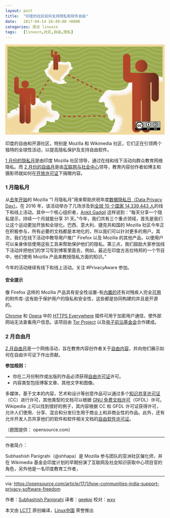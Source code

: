 ```yaml
---
layout: post
title:	"印度的社区如何支持隐私和软件自由"
date:	2017-04-14 16:49:00 +0800 
categories:	观点 linuxcn 
tags:	[linuxcn,社区,自由,隐私]
---
```



![How communities in India support privacy and software freedom](/Asserts/Images/album/201704/14/164955cne3hjoaapog6dfl.png "How communities in India support privacy and software freedom")


印度的自由和开源社区，特别是 Mozilla 和 Wikimedia 社区，它们正在引领两个独特的全球性活动，以提高隐私保护及支持自由软件。


[1 月份的隐私月](https://wiki.mozilla.org/India/task_force/Policy_and_Advocacy/January_Privacy_Month_Campaign)是由印度 Mozilla 社区领导，通过在线和线下活动向群众教育网络隐私。而 [2 月份的自由月](http://www.freedominfeb.org/)是由[互联网与社会中心](http://cis-india.org/)领导，教育内容创作者如博主和摄影师就如何在[开放许可证](https://opensource.com/education/16/8/3-copyright-tips-students-and-educators)下捐赠内容。


### 1 月隐私月


从[去年开始](https://reps.mozilla.org/e/privacy-month-campaign/)的 Mozilla “1 月隐私月”用来帮助庆祝年度[数据隐私日（Data Privacy Day）](https://en.wikipedia.org/wiki/Data_Privacy_Day)。在 2016 年，该活动举办了几场涉及到[全球 10 个国家 14,339,443 人](http://blog.mozillaindia.org/1611)的线下和线上活动。其中一个核心组织者，[Ankit Gadgil](https://reps.mozilla.org/u/ankitgadgil) 这样说到：“每天分享一个隐私提示，持续一个月就能分享 31 天。”今年，我们共有三个重点领域，首先是我们让这个运动更加开放和全球化。巴西、意大利、捷克共和国的 Mozilla 社区今年正在积极参与，所有必要的文档都是本地化的，所以我们可以针对更多的用户。其次，我们在线下活动中教导用户推广 Firefox 以及 Mozilla 的其他产品，以便用户可以亲身体验使用这些工具来帮助保护他们的隐私。第三点，我们鼓励大家参加线下活动并把他们的学习写到博客里面去，例如，最近在印度古吉拉特邦的一个节目中，他们使用 Mozilla 产品来教授隐私方面的知识。”


今年的活动继续有线下和线上活动。关注 #PrivacyAware 参加。


#### 安全提示


像 Firefox 这样的 Mozilla 产品具有安全性设置-有[内置的](https://support.mozilla.org/en-US/products/firefox/protect-your-privacy)还有对残疾人完全[可用](https://support.mozilla.org/en-US/kb/advanced-panel-settings-in-firefox)的附件库-这有助于保护用户的隐私和安全性，这些都是协同构建的并且是开源的。


[Chrome](https://chrome.google.com/webstore/detail/gcbommkclmclpchllfjekcdonpmejbdp) 和 [Opera](https://addons.opera.com/extensions/details/https-everywhere/) 中的 [HTTPS Everywhere](https://www.eff.org/files/https-everywhere-latest.xpi) 插件可用于加密用户通信，使外部网站无法查看用户信息。该项目由 [Tor Project](https://www.torproject.org/) 以及[电子前沿基金会](https://eff.org/)合作建成。


### 2 月自由月


[2 月自由月](http://www.freedominfeb.org/)是一个网络活动，旨在教育内容创作者关于[自由内容](https://en.wikipedia.org/wiki/Free_content)，并向他们展示如何在自由许可证下作出贡献。


**参加规则：**


* 你在二月份制作或出版的作品必须获得[自由许可证](https://en.wikipedia.org/wiki/Free_license#Classification_and_licenses)许可。
* 内容类型包括博客文章、其他文字和图像。


多媒体，基于文本的内容，艺术和设计等创意作品可以通过多个[知识共享许可证](https://creativecommons.org/licenses/)（CC）进行许可，其他类型的文档可以根据 [GNU 免费文档许可](https://en.wikipedia.org/wiki/GNU_Free_Documentation_License)（GFDL）许可。Wikipedia 上可以找到很好的例子，其内容根据 CC 和 GFDL 许可证获得许可，允许人们使用、分享、混合和分发衍生用于商业上和非商业性的作品。此外，还有允许开发人员共享他们的软件和软件相关文档的[自由软件许可证](https://www.gnu.org/licenses/license-list.en.html#GPLCompatibleLicenses)。


（题图提供： opensource.com）




---


作者简介：


Subhashish Panigrahi（@shhapa）是 Mozilla 参与团队的亚洲社区催化师，并在 Wikimedia 基金会印度计划的早期扮演了互联网及社会知识获取中心项目官的角色，另外他是一名印度教育工作者，




---


via: <https://opensource.com/article/17/1/how-communities-india-support-privacy-software-freedom>


作者：[Subhashish Panigrahi](https://opensource.com/users/psubhashish) 译者：[geekpi](https://github.com/geekpi) 校对：[wxy](https://github.com/wxy)


本文由 [LCTT](https://github.com/LCTT/TranslateProject) 原创编译，[Linux中国](https://linux.cn/) 荣誉推出
